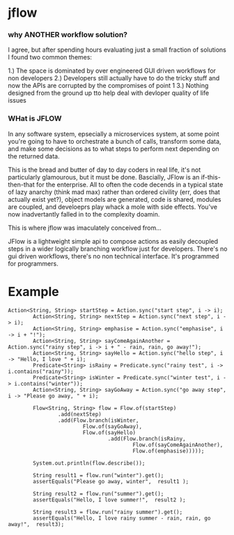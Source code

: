 # jflow

### why ANOTHER workflow solution?

I agree, but after spending hours evaluating just a small fraction of solutions I found two common themes:

1.) The space is dominated by over engineered GUI driven workflows for non developers
2.) Developers still actually have to do the tricky stuff and now the APIs are corrupted by the compromises of point 1
3.) Nothing designed from the ground up tto help deal with devloper quality of life issues

### WHat is JFLOW

In any software system, epsecially a microservices system, at some point you're going to have to orchestrate a bunch of calls, transform some data, and make some decisions as to what steps to perform next depending on the returned data. 

This is the bread and butter of day to day coders in real life, it's not particularly glamourous, but it must be done. Bascially, JFlow is an if-this-then-that for the enterprise. All to often the code decends in a typical state of lazy anarchy (think mad max) rather than ordered civility (err, does that actually exist yet?), object models are generated, code is shared, modules are coupled, and develoeprs play whack a mole with side effects. You've now inadvertantly falled in to the complexity doamin.

This is where jflow was imaculately conceived from...

JFlow is a lightweight simple api to compose actions as easily decoupled steps in a wider logically branching workflow just for developers. There's no gui driven workflows, there's no non technical interface. It's programmed for programmers.

# Example

```
Action<String, String> startStep = Action.sync("start step", i -> i);
        Action<String, String> nextStep = Action.sync("next step", i -> i);
        Action<String, String> emphasise = Action.sync("emphasise", i -> i + "!");
        Action<String, String> sayComeAgainAnother = Action.sync("rainy step", i -> i + " - rain, rain, go away!");
        Action<String, String> sayHello = Action.sync("hello step", i -> "Hello, I love " + i);
        Predicate<String> isRainy = Predicate.sync("rainy test", i -> i.contains("rainy"));
        Predicate<String> isWinter = Predicate.sync("winter test", i -> i.contains("winter"));
        Action<String, String> sayGoAway = Action.sync("go away step", i -> "Please go away, " + i);

        Flow<String, String> flow = Flow.of(startStep)
                .add(nextStep)
                .add(Flow.branch(isWinter,
                        Flow.of(sayGoAway),
                        Flow.of(sayHello)
                                .add(Flow.branch(isRainy,
                                        Flow.of(sayComeAgainAnother),
                                        Flow.of(emphasise)))));

        System.out.println(flow.describe());

        String result1 = flow.run("winter").get();
        assertEquals("Please go away, winter",  result1 );

        String result2 = flow.run("summer").get();
        assertEquals("Hello, I love summer!",  result2 );

        String result3 = flow.run("rainy summer").get();
        assertEquals("Hello, I love rainy summer - rain, rain, go away!",  result3);
```
